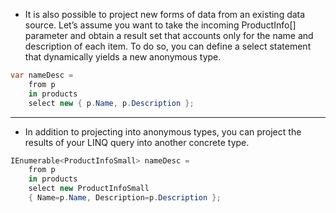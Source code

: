 - It is also possible to project new forms of data from an existing data source. Let’s assume you want to take the incoming ProductInfo[] parameter and obtain a result set that accounts only for the name and description of each item. To do so, you can define a select statement that dynamically yields a new anonymous type.

```csharp
var nameDesc =  
	from p  
	in products  
	select new { p.Name, p.Description };
```

---

- In addition to projecting into anonymous types, you can project the results of your LINQ query into another concrete type.

```csharp
IEnumerable<ProductInfoSmall> nameDesc =  
	from p  
	in products  
	select new ProductInfoSmall  
	{ Name=p.Name, Description=p.Description };
```